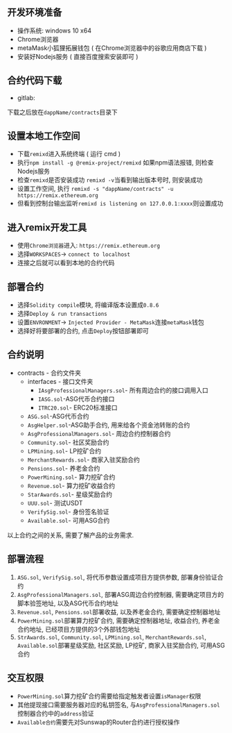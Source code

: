 ## 开发环境准备
- 操作系统: windows 10 x64
- Chrome浏览器
- metaMask小狐狸拓展钱包 ( 在Chrome浏览器中的谷歌应用商店下载 )
- 安装好Nodejs服务 ( 直接百度搜索安装即可 )
## 合约代码下载

- gitlab: 

下载之后放在`dappName/contracts`目录下
## 设置本地工作空间

- 下载`remixd`进入系统终端 ( 运行 cmd )
- 执行`npm install -g @remix-project/remixd` 如果npm语法报错, 则检查Nodejs服务
- 检查`remixd`是否安装成功 `remixd -v`当看到输出版本号时, 则安装成功
- 设置工作空间, 执行 `remixd -s "dappName/contracts" -u https://remix.ethereum.org`
- 但看到控制台输出监听`remixd is listening on 127.0.0.1:xxxx`则设置成功
## 进入remix开发工具

- 使用`Chrome浏览器`进入: `https://remix.ethereum.org`
- 选择`WORKSPACES`-> `connect to localhost`
- 连接之后就可以看到本地的合约代码
## 部署合约

- 选择`Solidity compile`模块, 将编译版本设置成`0.8.6`
- 选择`Deploy & run transactions`
- 设置`ENVRONMENT`-> `Injected Provider - MetaMask`连接`metaMask`钱包
- 选择好将要部署的合约, 点击`Deploy`按钮部署即可
## 合约说明

- contracts  - 合约文件夹
   - interfaces  - 接口文件夹
      - `IAsgProfessionalManagers.sol`- 所有周边合约的接口调用入口
      - `IASG.sol`-ASG代币合约接口
      - `ITRC20.sol`- ERC20标准接口
   - `ASG.sol`-ASG代币合约
   - `AsgHelper.sol`-ASG助手合约, 用来给各个资金池转账的合约
   - `AsgProfessionalManagers.sol`- 周边合约控制器合约
   - `Community.sol`- 社区奖励合约
   - `LPMining.sol`- LP挖矿合约
   - `MerchantRewards.sol`- 商家入驻奖励合约
   - `Pensions.sol`- 养老金合约
   - `PowerMining.sol`- 算力挖矿合约
   - `Revenue.sol`- 算力挖矿收益合约
   - `StarAwards.sol`- 星级奖励合约
   - `UUU.sol`- 测试USDT
   - `VerifySig.sol`- 身份签名验证
   - `Available.sol`- 可用ASG合约

以上合约之间的关系, 需要了解产品的业务需求.
## 部署流程

1. `ASG.sol`, `VerifySig.sol`, 将代币参数设置成项目方提供参数, 部署身份验证合约
2. `AsgProfessionalManagers.sol`, 部署ASG周边合约控制器, 需要确定项目方的脚本验签地址, 以及ASG代币合约地址
3. `Revenue.sol`, `Pensions.sol`部署收益, 以及养老金合约, 需要确定控制器地址
4. `PowerMining.sol`部署算力挖矿合约, 需要确定控制器地址, 收益合约, 养老金合约地址, 已经项目方提供的3个外部钱包地址
5. `StrAwards.sol`, `Community.sol`, `LPMining.sol`, `MerchantRewards.sol`, `Available.sol`部署星级奖励, 社区奖励, LP挖矿, 商家入驻奖励合约, 可用ASG合约
## 交互权限

- `PowerMining.sol`算力挖矿合约需要给指定触发者设置`isManager`权限
- 其他提现接口需要服务器对应的私钥签名, 与`AsgProfessionalManagers.sol`控制器合约中的`address`验证
- `Available合约`需要先对Sunswap的Router合约进行授权操作
